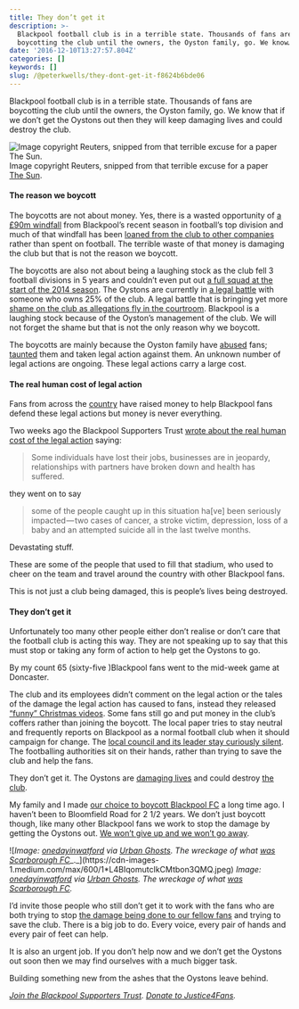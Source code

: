 ```yaml
---
title: They don’t get it
description: >-
  Blackpool football club is in a terrible state. Thousands of fans are
  boycotting the club until the owners, the Oyston family, go. We know…
date: '2016-12-10T13:27:57.804Z'
categories: []
keywords: []
slug: /@peterkwells/they-dont-get-it-f8624b6bde06
---
```


Blackpool football club is in a terrible state. Thousands of fans are boycotting the club until the owners, the Oyston family, go. We know that if we don’t get the Oystons out then they will keep damaging lives and could destroy the club.

![Image copyright Reuters, snipped from that terrible excuse for a paper [The Sun](https://www.thesun.co.uk/sport/football/2321731/blackpool-knock-brackley-out-of-the-fa-cup-in-front-of-almost-empty-stadium-as-disgruntled-fans-go-awol/).](https://cdn-images-1.medium.com/max/600/1*CpGUYqdjxV3VxsDUzPFSXw.png)
Image copyright Reuters, snipped from that terrible excuse for a paper [The Sun](https://www.thesun.co.uk/sport/football/2321731/blackpool-knock-brackley-out-of-the-fa-cup-in-front-of-almost-empty-stadium-as-disgruntled-fans-go-awol/).

#### The reason we boycott

The boycotts are not about money. Yes, there is a wasted opportunity of [a £90m windfall](http://www.telegraph.co.uk/sport/football/teams/blackpool/7753957/Blackpool-have-a-rich-past-but-now-the-Premier-League-club-will-have-a-richer-future.html) from Blackpool’s recent season in football’s top division and much of that windfall has been [loaned from the club to other companies](http://www.dailymail.co.uk/sport/football/article-3030302/How-Blackpool-laughing-stock-sorry-story-Oyston-mess.html) rather than spent on football. The terrible waste of that money is damaging the club but that is not the reason we boycott.

The boycotts are also not about being a laughing stock as the club fell 3 football divisions in 5 years and couldn’t even put out [a full squad at the start of the 2014 season](http://metro.co.uk/2014/08/09/struggling-blackpool-name-only-four-substitutes-for-championship-opener-4826939/). The Oystons are currently in [a legal battle](http://fansonline.net/blackpool/mb/view.php?id=2612204) with someone who owns 25% of the club. A legal battle that is bringing yet more [shame on the club as allegations fly in the courtroom](https://www.theguardian.com/football/2016/apr/28/money-laundering-funds-blackpool-claim). Blackpool is a laughing stock because of the Oyston’s management of the club. We will not forget the shame but that is not the only reason why we boycott.

The boycotts are mainly because the Oyston family have [abused](http://www.dailymail.co.uk/news/article-2882494/Fury-Blackpool-FC-chairman-calls-father-three-supporter-retard-foul-mouthed-texts.html) fans; [taunted](http://www.nytimes.com/2015/05/03/sports/soccer/as-blackpool-fcs-failures-grow-so-does-fans-displeasure.html?_r=0) them and taken legal action against them. An unknown number of legal actions are ongoing. These legal actions carry a large cost.

#### The real human cost of legal action

Fans from across the [country](http://www.fsf.org.uk/latest-news/view/blackpool-blackburn-cash-cow-carnival-justice-4-fans-fund) have raised money to help Blackpool fans defend these legal actions but money is never everything.

Two weeks ago the Blackpool Supporters Trust [wrote about the real human cost of the legal action](http://blackpoolsupporterstrust.com/Site/LatestNews.aspx?NewId=46) saying:

> Some individuals have lost their jobs, businesses are in jeopardy, relationships with partners have broken down and health has suffered.

they went on to say

> some of the people caught up in this situation ha\[ve\] been seriously impacted — two cases of cancer, a stroke victim, depression, loss of a baby and an attempted suicide all in the last twelve months.

Devastating stuff.

These are some of the people that used to fill that stadium, who used to cheer on the team and travel around the country with other Blackpool fans.

This is not just a club being damaged, this is people’s lives being destroyed.

#### They don’t get it

Unfortunately too many other people either don’t realise or don’t care that the football club is acting this way. They are not speaking up to say that this must stop or taking any form of action to help get the Oystons to go.

By my count 65 (sixty-five )Blackpool fans went to the mid-week game at Doncaster.

The club and its employees didn’t comment on the legal action or the tales of the damage the legal action has caused to fans, instead they released [“funny” Christmas videos](https://www.facebook.com/officialblackpoolfc/?hc_ref=PAGES_TIMELINE&fref=nf). Some fans still go and put money in the club’s coffers rather than joining the boycott. The local paper tries to stay neutral and frequently reports on Blackpool as a normal football club when it should campaign for change. The [local council and its leader stay curiously silent](https://medium.com/@peterkwells/the-curious-silence-of-blackpool-council-and-its-leader-c1b9be675fde#.gzdruev1z). The footballing authorities sit on their hands, rather than trying to save the club and help the fans.

They don’t get it. The Oystons are [damaging lives](http://blackpoolsupporterstrust.com/Site/LatestNews.aspx?NewId=46) and could destroy [the club](https://en.wikipedia.org/wiki/Blackpool_F.C.).

My family and I made [our choice to boycott Blackpool FC](https://medium.com/@peterkwells/blackpool-fc-it-s-time-to-make-a-choice-9f3c30ad335f#.qkpkdrj92) a long time ago. I haven’t been to Bloomfield Road for 2 1/2 years. We don’t just boycott though, like many other Blackpool fans we work to stop the damage by getting the Oystons out. [We won’t give up and we won’t go away](https://medium.com/@peterkwells/we-wont-give-up-no-matter-how-long-it-takes-c0c35f6ca978#.chv3i7bvo).

![_Image:_ [_onedayinwatford_](https://www.flickr.com/search/?user_id=76360347%40N02&view_all=1&text=mccain%20stadium) _via_ [_Urban Ghosts_](http://www.urbanghostsmedia.com/2016/03/abandoned-football-stadium-scarborough-fc/)_. The wreckage of what_ [_was Scarborough FC_](https://en.wikipedia.org/wiki/Scarborough_F.C.)_._](https://cdn-images-1.medium.com/max/600/1*L4BIqomutcIkCMtbon3QMQ.jpeg)
_Image:_ [_onedayinwatford_](https://www.flickr.com/search/?user_id=76360347%40N02&view_all=1&text=mccain%20stadium) _via_ [_Urban Ghosts_](http://www.urbanghostsmedia.com/2016/03/abandoned-football-stadium-scarborough-fc/)_. The wreckage of what_ [_was Scarborough FC_](https://en.wikipedia.org/wiki/Scarborough_F.C.)_._

I’d invite those people who still don’t get it to work with the fans who are both trying to stop [the damage being done to our fellow fans](http://blackpoolsupporterstrust.com/Site/LatestNews.aspx?NewId=46) and trying to save the club. There is a big job to do. Every voice, every pair of hands and every pair of feet can help.

It is also an urgent job. If you don’t help now and we don’t get the Oystons out soon then we may find ourselves with a much bigger task.

Building something new from the ashes that the Oystons leave behind.

[_Join the Blackpool Supporters Trust_](http://blackpoolsupporterstrust.com/Site/JoinUs.aspx)_._ [_Donate to Justice4Fans_](http://blackpoolsupporterstrust.com/Site/Donate.aspx)_._